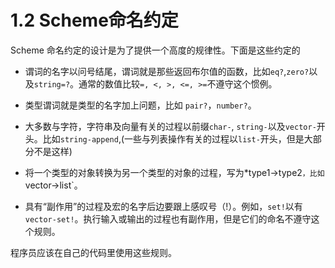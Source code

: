 # 1.2 Scheme命名约定

Scheme 命名约定的设计是为了提供一个高度的规律性。下面是这些约定的

+ 谓词的名字以问号结尾，谓词就是那些返回布尔值的函数，比如`eq?`,`zero?`以及`string=?`。通常的数值比较`=, <, >, <=, >=`不遵守这个惯例。

+ 类型谓词就是类型的名字加上问题，比如 `pair?`，`number?`。

+ 大多数与字符，字符串及向量有关的过程以前缀`char-`, `string-`以及`vector-`开头。比如`string-append`,(一些与列表操作有关的过程以`list-`开头，但是大部分不是这样)

+ 将一个类型的对象转换为另一个类型的对象的过程，写为*type1->type2`，比如`vector->list`。

+ 具有“副作用”的过程及宏的名字后边要跟上感叹号（!）。例如，`set!`以有`vector-set!`。执行输入或输出的过程也有副作用，但是它们的命名不遵守这个规则。

程序员应该在自己的代码里使用这些规则。